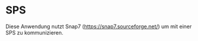 # SPS

Diese Anwendung nutzt Snap7 (<https://snap7.sourceforge.net/>) um mit einer SPS zu kommunizieren.
